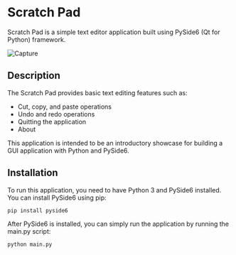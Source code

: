 # Scratch Pad

Scratch Pad is a simple text editor application built using PySide6 (Qt for Python) framework.

![Capture](https://github.com/Mlindens/Scratch_Pad/assets/83295029/0a738513-72b4-4b07-a956-5921a7434deb)

## Description
The Scratch Pad provides basic text editing features such as:
* Cut, copy, and paste operations
* Undo and redo operations
* Quitting the application
* About

This application is intended to be an introductory showcase for building a GUI application with Python and PySide6.

## Installation
To run this application, you need to have Python 3 and PySide6 installed. You can install PySide6 using pip:
```
pip install pyside6
```
After PySide6 is installed, you can simply run the application by running the main.py script:

```
python main.py
```

